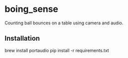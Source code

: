 # boing_sense
Counting ball bounces on a table using camera and audio.



## Installation
brew install portaudio
pip install -r requirements.txt

